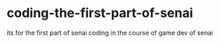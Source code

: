 # coding-the-first-part-of-senai
its for the first part of senai coding in the course of game dev of senai
